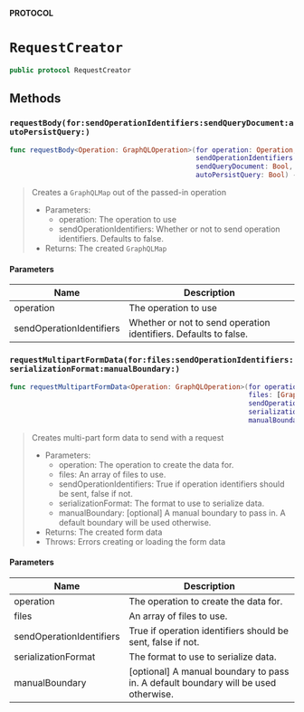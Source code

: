 **PROTOCOL**

# `RequestCreator`

```swift
public protocol RequestCreator
```

## Methods
### `requestBody(for:sendOperationIdentifiers:sendQueryDocument:autoPersistQuery:)`

```swift
func requestBody<Operation: GraphQLOperation>(for operation: Operation,
                                              sendOperationIdentifiers: Bool,
                                              sendQueryDocument: Bool,
                                              autoPersistQuery: Bool) -> GraphQLMap
```

> Creates a `GraphQLMap` out of the passed-in operation
>
> - Parameters:
>   - operation: The operation to use
>   - sendOperationIdentifiers: Whether or not to send operation identifiers. Defaults to false.
> - Returns: The created `GraphQLMap`

#### Parameters

| Name | Description |
| ---- | ----------- |
| operation | The operation to use |
| sendOperationIdentifiers | Whether or not to send operation identifiers. Defaults to false. |

### `requestMultipartFormData(for:files:sendOperationIdentifiers:serializationFormat:manualBoundary:)`

```swift
func requestMultipartFormData<Operation: GraphQLOperation>(for operation: Operation,
                                                           files: [GraphQLFile],
                                                           sendOperationIdentifiers: Bool,
                                                           serializationFormat: JSONSerializationFormat.Type,
                                                           manualBoundary: String?) throws -> MultipartFormData
```

> Creates multi-part form data to send with a request
>
> - Parameters:
>   - operation: The operation to create the data for.
>   - files: An array of files to use.
>   - sendOperationIdentifiers: True if operation identifiers should be sent, false if not.
>   - serializationFormat: The format to use to serialize data.
>   - manualBoundary: [optional] A manual boundary to pass in. A default boundary will be used otherwise.
> - Returns: The created form data
> - Throws: Errors creating or loading the form  data

#### Parameters

| Name | Description |
| ---- | ----------- |
| operation | The operation to create the data for. |
| files | An array of files to use. |
| sendOperationIdentifiers | True if operation identifiers should be sent, false if not. |
| serializationFormat | The format to use to serialize data. |
| manualBoundary | [optional] A manual boundary to pass in. A default boundary will be used otherwise. |